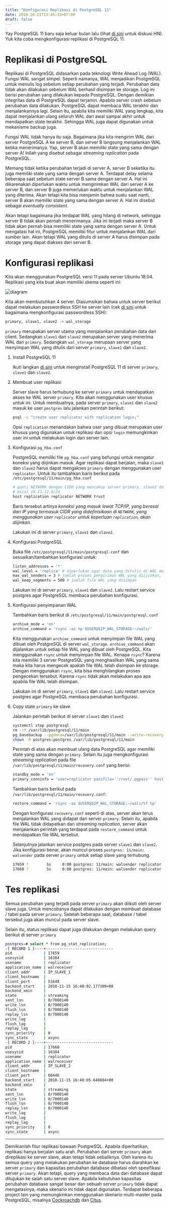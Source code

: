 ```yaml
---
title: "Konfigurasi Replikasi di PostgreSQL 11"
date: 2018-10-21T13:45:33+07:00
draft: false
---
```


Yay PostgreSQL 11 baru saja keluar bulan lalu (lihat [di sini](https://news.ycombinator.com/item?id=18248050) untuk diskusi HN). Yuk kita coba mengkonfigurasi replikasi di PostgreSQL 11.

# Replikasi di PostgreSQL

Replikasi di PostgreSQL didasarkan pada teknologi Write Ahead Log (WAL). Fungsi WAL sangat simpel. Seperti namanya, WAL menjadikan PostgreSQL untuk menulis log sebelum setiap perubahan yang terjadi. Perubahan data tidak akan dilakukan sebelum WAL berhasil disimpan ke storage. Log ini berisi perubahan yang dilakukan kepada PostgreSQL. Dengan demikian integritas data di PostgreSQL dapat terjamin. Apabila server crash sebelum perubahan data dilakukan, PostgreSQL dapat membaca WAL terakhir dan menjalankannya lagi. Selain itu, apabila kita memiliki WAL yang lengkap, kita dapat menjalankan ulang seluruh WAL dari awal sampai akhir untuk mendapatkan state terakhir. Sehingga WAL juga dapat digunakan untuk mekanisme backup juga.

Fungsi WAL tidak hanya itu saja. Bagaimana jika kita mengirim WAL dari server PostgreSQL A ke server B, dan server B langsung menjalankan WAL ketika menerimanya. Yap, server B akan memiliki state yang sama dengan server A! Inilah yang disebut sebagai _streaming replication_ pada PostgreSQL.

Memang tidak ketika perubahan terjadi di server A, server B seketika itu juga memiliki state yang sama dengan server A. Terdapat delay selama beberapa saat sebelum state server B sama dengan server A. Hal ini dikarenakan diperlukan waktu untuk mengirimkan WAL dari server A ke server B, dan server B juga memerlukan waktu untuk menjalankan WAL yang diterima. Akan tetapi kita bisa menjamin bahwa suatu saat nanti, server B akan memiliki state yang sama dengan server A. Hal ini disebut sebagai _eventually consistent_.

Akan tetapi bagaimana jika terdapat WAL yang hilang di network, sehingga server B tidak akan pernah menerimanya. Jika ini terjadi maka server B tidak akan pernah bisa memiliki state yang sama dengan server A. Untuk mengatasi hal ini, PostgreSQL memiliki fitur untuk menjalankan WAL dari sumber lain. Akan tetapi WAL yang ditulis di server A harus disimpan pada storage yang dapat diakses dari server B.

# Konfigurasi replikasi

Kita akan menggunakan PostgreSQL versi 11 pada server Ubuntu 18.04. Replikasi yang kita buat akan memiliki skema seperti ini:

![diagram](/images/2018-10/postgres-replication-diagram.png)

Kita akan membutuhkan 4 server. Diasumsikan bahwa untuk server berikut dapat melakukan passwordless SSH ke server lain (cek [di sini](https://www.digitalocean.com/community/tutorials/how-to-configure-ssh-key-based-authentication-on-a-linux-server#copying-your-public-key-manually) untuk bagaimana mengkonfigurasi passwordless SSH):

``` bash
primary, slave1, slave2 -> wal_storage
```

`primary` merupakan server utama yang menjalankan perubahan data dari client. Sedangkan `slave1` dan `slave2` merupakan server yang menerima WAL dari `primary`. Sedangkan `wal_storage` merupaan server yang menyimpan WAL yang ditulis dari server `primary`, `slave1` dan `slave2`.

1. Install PostgreSQL 11

    Ikuti langkan [di sini](https://www.postgresql.org/download/linux/ubuntu/) untuk menginstall PostgreSQL 11 di server `primary`, `slave1` dan `slave2`.

1. Membuat user replikasi

    Server slave harus terhubung ke server `primary` untuk mendapatkan akses ke WAL server `primary`. Kita akan menggunakan user khusus untuk ini. Untuk membuatnya, pada server `primary`, `slave1` dan `slave2` masuk ke user `postgres` lalu jalankan perintah berikut:

    ``` bash
    psql -c "create user replicator with replication login;"
    ```

    Opsi `replication` menandakan bahwa user yang dibuat merupakan user khusus yang digunakan untuk replikasi dan opsi `login` memungkinkan user ini untuk melakukan login dari server lain.

1. Konfigurasi `pg_hba.conf`

    PostgreSQL memiliki file `pg_hba.conf` yang befungsi untuk mengatur koneksi yang diijinkan masuk. Agar replikasi dapat berjalan, maka `slave1` dan `slave2` harus dapat mengakses `primary` dengan menggunakan user `replicator`. Untuk itu tambahkan baris berikut pada `/etc/postgresql/11/main/pg_hba.conf`

    ``` bash
    # ganti NETWORK dengan CIDR yang mencakup server primary, slave1 dan slave2
    # misal 10.11.12.0/24
    host replication replicator NETWORK trust
    ```

    Baris tersebut artinya _koneksi yang masuk lewat TCP/IP, yang berasal dari IP yang termasuk CIDR yang didefinisikasn di `NETWORK`, yang menggunakan user `replicator` untuk keperluan `replication`, akan diijinkan_.

    Lakukan ini di server `primary`, `slave1` dan `slave2`.

1. Konfigurasi PostgreSQL

    Buka file `/etc/postgresql/11/main/postgresql.conf` dan sesuaikan/tambahkan konfigurasi untuk:

    ``` bash
    listen_addresses = '*'
    wal_level = 'replica' # diperlukan agar data yang ditulis di WAL dapat digunakan untuk keperluan replikasi
    max_wal_senders = 3 # jumlah proses pengiriman WAL yang diijinkan, paling tidak harus sama dengan jumlah server slave
    wal_keep_segments = 500 # jumlah file WAL yang disimpan
    ```

    Lakukan ini di server `primary`, `slave1` dan `slave2`. Lalu restart service postgres agar PostgreSQL membaca perubahan konfigurasi.

1. Konfigurasi penyimpanan WAL

    Tambahkan baris berikut di `/etc/postgresql/11/main/postgresql.conf`

    ``` bash
    archive_mode = 'on'
    archive_command = 'rsync -az %p $USER@$IP_WAL_STORAGE:~/wals/'
    ```

    Kita menggunakan `archive_command` untuk menyimpan file WAL yang dibuat oleh PostgreSQL di server `wal_storage`. `archive_command` akan dijalankan untuk setiap file WAL yang dibuat oleh PostgreSQL. Kita menggunakan `rsync` untuk menyimpan file WAL. Kenapa `rsync`? Karena kita memiliki 3 server PostgreSQL yang menghasilkan WAL yang sama maka kita harus mengecek apakah file WAL telah disimpan ke storage. Dengan menggunakan `rsync`, kita bisa menghilangkan proses pengecekan tersebut. Karena `rsync` tidak akan melakukan apa apa apabila file WAL telah disimpan.

    Lakukan ini di server `primary`, `slave1` dan `slave2`. Lalu restart service postgres agar PostgreSQL membaca perubahan konfigurasi.

1. Copy state `primary` ke slave

    Jalankan perintah berikut di server `slave1` dan `slave2`

    ``` bash
    systemctl stop postgresql
    rm -rf /var/lib/postgresql/11/main
    pg_basebackup --pgdata=/var/lib/postgresql/11/main --write-recovery-conf --progress --verbose --host=$IP_PRIMARY --username=replicator
    chown -R postgres:postgres /var/lib/postgresql/11/main
    ```

    Perintah di atas akan membuat ulang data PostgreSQL agar memiliki state yang sama dengan `primary`. Selain itu juga mengkonfigurasi _streaming replication_ pada file `/var/lib/postgresql/11/main/recovery.conf` yang berisi:

    ``` bash
    standby_mode = 'on'
    primary_conninfo = 'user=replicator passfile=''/root/.pgpass'' host=IP_PRIMARY port=5432 sslmode=prefer sslcompression=0 krbsrvname=postgres target_session_attrs=any'
    ```

    Tambahkan baris berikut pada `/var/lib/postgresql/11/main/recovery.conf`:

    ``` bash
    restore_command = 'rsync -az $USER@$IP_WAL_STORAGE:~/wals/%f %p'
    ```

    Dengan konfigurasi `recovery.conf` seperti di atas, server akan terus menjalankan WAL yang didapat dari server `primary`. Selain itu, apabila file WAL tidak didapatkan dari _streaming replication_, server akan menjalankan perintah yang terdapat pada `restore_command` untuk mendapatkan file WAL tersebut.

    Selanjutnya jalankan service postgres pada server `slave1` dan `slave2`. Jika konfigurasi benar, akan muncul proses `postgres: 11/main: walsender` pada server `primary` untuk setiap slave yang terhubung.

    ``` bash
    17659 ?        Ss     0:00 postgres: 11/main: walsender replicator IP_SLAVE_1(51648) streaming 0/7000060
    17660 ?        Ss     0:00 postgres: 11/main: walsender replicator IP_SLAVE_2(60446) streaming 0/7000060
    ```

# Tes replikasi

Semua perubahan yang terjadi pada server `primary` akan diikuti oleh server slave juga. Untuk mencobanya dapat dilakukan dengan membuat database / tabel pada server `primary`. Setelah beberapa saat, database / tabel tersebut juga akan muncul pada server slave.

Selain itu, status replikasi dapat juga dilakukan dengan melakukan query berikut di server `primary`

``` bash
postgres=# select * from pg_stat_replication;
-[ RECORD 1 ]----+------------------------------
pid              | 17659
usesysid         | 16384
usename          | replicator
application_name | walreceiver
client_addr      | IP_SLAVE_1
client_hostname  |
client_port      | 51648
backend_start    | 2018-11-15 16:48:02.177309+00
backend_xmin     |
state            | streaming
sent_lsn         | 0/7000140
write_lsn        | 0/7000140
flush_lsn        | 0/7000140
replay_lsn       | 0/7000140
write_lag        |
flush_lag        |
replay_lag       |
sync_priority    | 0
sync_state       | async
-[ RECORD 2 ]----+------------------------------
pid              | 17660
usesysid         | 16384
usename          | replicator
application_name | walreceiver
client_addr      | IP_SLAVE_2
client_hostname  |
client_port      | 60446
backend_start    | 2018-11-15 16:48:05.640884+00
backend_xmin     |
state            | streaming
sent_lsn         | 0/7000140
write_lsn        | 0/7000140
flush_lsn        | 0/7000140
replay_lsn       | 0/7000140
write_lag        |
flush_lag        |
replay_lag       |
sync_priority    | 0
sync_state       | async
```

* * *

Demikianlah fitur replikasi bawaan PostgreSQL. Apabila diperhatikan, replikasi hanya berjalan satu arah. Perubahan dari server `primary` akan direplikasi ke server slave, akan tetapi tidak sebaliknya. Oleh karena itu semua query yang melakukan perubahan ke database harus diarahkan ke server `primary` dan kapasitas perubahan database dibatasi oleh spesifikasi server `primary`. Akan tetapi, query yang membaca data dari database dapat ditujukan ke salah satu server slave. Apabila kebutuhan kapasitas perubahan database sangat besar dan sebuah server `primary` tidak dapat mengatasinya, maka skenario ini tidak dapat digunakan. Terdapat beberapa project lain yang memungkinkan menggunakan skenario multi-master pada PostgreSQL, misalnya [Cockroachdb](https://www.cockroachlabs.com) dan [Citus](https://www.citusdata.com/).
